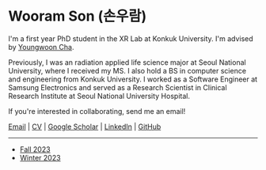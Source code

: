 # Wooram Son (손우람)

I'm a first year PhD student in the XR Lab at Konkuk University. I'm advised by [Youngwoon Cha](https://sites.google.com/site/youngwooncha/).

Previously, I was an radiation applied life science major at Seoul National University, where I received my MS. I also hold a BS in computer science and engineering from Konkuk University. I worked as a Software Engineer at Samsung Electronics and served as a Research Scientist in Clinical Research Institute at Seoul National University Hospital.

If you're interested in collaborating, send me an email!

[Email](mailto:wooram.son@gmail.com) | [CV](CV.md) | [Google Scholar](https://scholar.google.com/citations?user=hiY5HgoAAAAJ) | [LinkedIn](https://www.linkedin.com/in/wooramson/) | [GitHub](https://github.com/sonwr)

***
- [Fall 2023](xrlab-fall2023.md)
- [Winter 2023](xrlab-winter2023.md)
